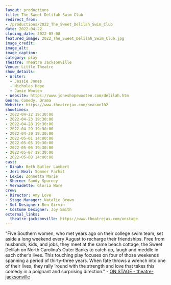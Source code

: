 ```yaml
---
layout: productions
title: The Sweet Delilah Swim Club
redirect_from:
- /productions/2022_The_Sweet_Delilah_Swim_Club
date: 2022-04-22
closing_date: 2022-05-08
featured_image: 2022_The_Sweet_Delilah_Swim_Club.jpg
image_credit:
image_alt:
image_caption:
category: play
Theatre: Theatre Jacksonville
Venue: Little Theatre
show_details:
- Writer: 
  - Jessie Jones
  - Nicholas Hope
  - Jamie Wooten
- Website: https://www.joneshopewooten.com/delilah.htm
Genre: Comedy, Drama
Website: https://www.theatrejax.com/season102
showtimes:
- 2022-04-22 19:30:00
- 2022-04-23 19:30:00
- 2022-04-28 19:30:00
- 2022-04-29 19:30:00
- 2022-04-30 19:30:00
- 2022-05-01 14:00:00
- 2022-05-05 19:30:00
- 2022-05-06 19:30:00
- 2022-05-07 19:30:00
- 2022-05-08 14:00:00
cast:
- Dinah: Beth Butler Lambert
- Jeri Neal: Sommer Farhat
- Lexie: Zonnetta Marie
- Sheree: Sandy Spurney
- Vernadette: Gloria Ware
crew:
- Director: Amy Love
- Stage Manager: Natalie Brown
- Set Designer: Ben Girvin
- Costume Designer: Joy Smith
external_links:
  theatre-jacksonville: https://www.theatrejax.com/onstage
---
```

"Five Southern women, who met years ago on their college swim team, set aside a long weekend every August to recharge their friendships. Free from husbands, kids, and jobs, they meet at the same beach cottage, the Sweet Delilah on North Carolina’s Outer Banks to catch up, laugh and meddle in each other’s lives. This touching play focuses on four of those weekends spanning a period of thirty-three years. When fate throws a wrench into one of their lives, they rally ‘round with the strength and love that takes this comedy in a poignant and surprising direction." - [ON STAGE - theatre-jacksonville](https://www.theatrejax.com/onstage)
